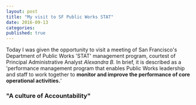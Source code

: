 ```yaml
---
layout: post
title: "My visit to SF Public Works STAT"
date: 2016-09-13
categories: 
published: true
---
```


Today I was given the opportunity to visit a meeting of San Francisco's Department of Public Works 'STAT' management program, courtest of Principal Administrative Analyst *Alexandra B.* In brief, it is described as a 'performance management program that enables Public Works leadership and staff to work together to **monitor and improve the performance of core operational activities.**'

### "A culture of Accountability"